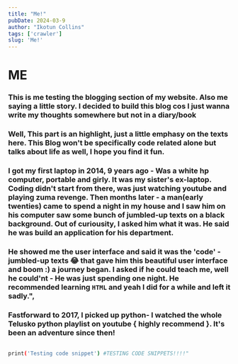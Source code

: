 ```yaml
---
title: "Me!"
pubDate: 2024-03-9
author: "Ikotun Collins"
tags: ['crawler']
slug: 'Me!'
---
```



# ME

### This is me testing the blogging section of my website. Also me saying a little story. I decided to build this blog cos I just wanna write my thoughts somewhere but not in a diary/book 
### Well, This part  is an highlight, just a little emphasy on the texts here. This Blog won't be specifically code related alone but talks about life as well, I hope you find it fun.
    
### I got my first laptop in 2014, 9 years ago - Was a white hp computer, portable and girly. It was my sister's ex-laptop. Coding didn't start from there, was just watching youtube and playing zuma revenge. Then months later - a man(early twenties)  came to spend a night in my house and I saw him on his computer saw some bunch of jumbled-up texts on a black background. Out of curiousity, I asked him what it was. He said he was build an application for his department. 

### He showed me the user interface and said it was the 'code' - jumbled-up texts 😂 that gave him this beautiful user interface and boom :) a journey began. I asked if he could teach me, well he could'nt - He was just spending one night. He recommended  learning `HTML` and yeah I did for a while and left it sadly.",

### Fastforward to 2017, I picked up python- I watched the whole Telusko python playlist on youtube { highly recommend }. It's been an adventure since then!

```bash

print('Testing code snippet') #TESTING CODE SNIPPETS!!!!"

```